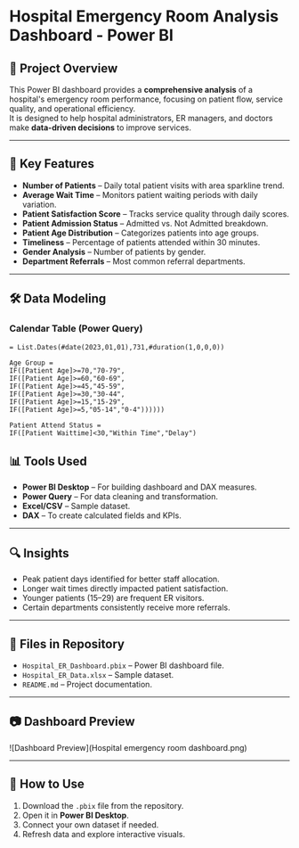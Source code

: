 # Hospital Emergency Room Analysis Dashboard - Power BI

## 📌 Project Overview
This Power BI dashboard provides a **comprehensive analysis** of a hospital's emergency room performance, focusing on patient flow, service quality, and operational efficiency.  
It is designed to help hospital administrators, ER managers, and doctors make **data-driven decisions** to improve services.

---

## 🎯 Key Features
- **Number of Patients** – Daily total patient visits with area sparkline trend.
- **Average Wait Time** – Monitors patient waiting periods with daily variation.
- **Patient Satisfaction Score** – Tracks service quality through daily scores.
- **Patient Admission Status** – Admitted vs. Not Admitted breakdown.
- **Patient Age Distribution** – Categorizes patients into age groups.
- **Timeliness** – Percentage of patients attended within 30 minutes.
- **Gender Analysis** – Number of patients by gender.
- **Department Referrals** – Most common referral departments.

---

## 🛠 Data Modeling
### **Calendar Table (Power Query)**
```powerquery
= List.Dates(#date(2023,01,01),731,#duration(1,0,0,0))
```


```powerquery
Age Group =
IF([Patient Age]>=70,"70-79",
IF([Patient Age]>=60,"60-69",
IF([Patient Age]>=45,"45-59",
IF([Patient Age]>=30,"30-44",
IF([Patient Age]>=15,"15-29",
IF([Patient Age]>=5,"05-14","0-4"))))))

```

```powerquery
Patient Attend Status =
IF([Patient Waittime]<30,"Within Time","Delay")
```


## 📊 Tools Used
- **Power BI Desktop** – For building dashboard and DAX measures.
- **Power Query** – For data cleaning and transformation.
- **Excel/CSV** – Sample dataset.
- **DAX** – To create calculated fields and KPIs.

---

## 🔍 Insights
- Peak patient days identified for better staff allocation.
- Longer wait times directly impacted patient satisfaction.
- Younger patients (15–29) are frequent ER visitors.
- Certain departments consistently receive more referrals.

---

## 📁 Files in Repository
- `Hospital_ER_Dashboard.pbix` – Power BI dashboard file.
- `Hospital_ER_Data.xlsx` – Sample dataset.
- `README.md` – Project documentation.

---

## 📷 Dashboard Preview
![Dashboard Preview](Hospital emergency room dashboard.png)



---

## 🚀 How to Use
1. Download the `.pbix` file from the repository.
2. Open it in **Power BI Desktop**.
3. Connect your own dataset if needed.
4. Refresh data and explore interactive visuals.

